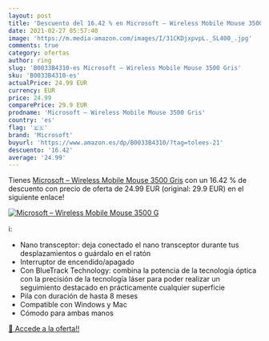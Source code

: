 ```yaml
---
layout: post
title: 'Descuento del 16.42 % en Microsoft – Wireless Mobile Mouse 3500 G'
date: 2021-02-27 05:57:40
image: 'https://m.media-amazon.com/images/I/31CKDjxpvpL._SL400_.jpg'
comments: true
category: ofertas
author: ring
slug: 'B0033B4310-es Microsoft – Wireless Mobile Mouse 3500 Gris'
sku: 'B0033B4310-es'
actualPrice: 24.99 EUR
currency: EUR
price: 24.99
comparePrice: 29.9 EUR
prodname: 'Microsoft – Wireless Mobile Mouse 3500 Gris'
country: 'es'
flag: '🇪🇸'
brand: 'Microsoft'
buyurl: 'https://www.amazon.es/dp/B0033B4310/?tag=tolees-21'
descuento: '16.42'
average: '24.99'
---
```


Tienes [Microsoft – Wireless Mobile Mouse 3500 Gris](https://www.amazon.es/dp/B0033B4310/?tag=tolees-21) con un 16.42 % de descuento con precio de oferta de 24.99 EUR (original: 29.9 EUR) en el siguiente enlace!

[![Microsoft – Wireless Mobile Mouse 3500 G](https://m.media-amazon.com/images/I/31CKDjxpvpL._SL400_.jpg)](https://www.amazon.es/dp/B0033B4310/?tag=tolees-21)

ℹ️:

- Nano transceptor: deja conectado el nano transceptor durante tus desplazamientos o guárdalo en el ratón
- Interruptor de encendido/apagado
- Con BlueTrack Technology: combina la potencia de la tecnología óptica con la precisión de la tecnología láser para poder realizar un seguimiento destacado en prácticamente cualquier superficie
- Pila con duración de hasta 8 meses
- Compatible con Windows y Mac
- Cómodo para ambas manos

[🛒 Accede a la oferta!!](https://www.amazon.es/dp/B0033B4310/?tag=tolees-21)
